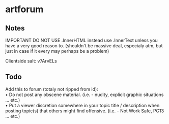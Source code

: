 # artforum

## Notes
IMPORTANT DO NOT USE .InnerHTML instead use .InnerText unless you have a very good reason to. (shouldn't be massive deal, especialy atm, but just in case if it every may perhaps be a problem)

Clientside salt: v7ArvELs

## Todo

Add this to forum (totaly not ripped from id):<br>
• Do not post any obscene material. (i.e. - nudity, explicit graphic situations ... etc.)<br>
• Put a viewer discretion somewhere in your topic title / description when posting topic(s) that others might find offensive. (i.e. - Not Work Safe, PG13 ... etc.)





